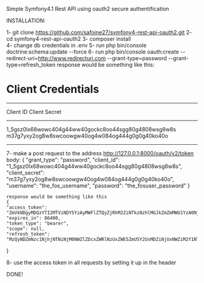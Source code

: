 Simple Symfony4.1 Rest API using oauth2 secure authentification

INSTALLATION: 

1- git clone https://github.com/safoine27/symfony4-rest-api-oauth2.git
2- cd symfony4-rest-api-oauth2
3- composer install  
4- change db credentials in .env
5- run php bin/console doctrine:schema:update --force
6- run php bin/console oauth:create --redirect-uri=http://www.redirecturi.com --grant-type=password --grant-type=refresh_token
 response would be something like this:
 
 Client Credentials
==================

 ------------------------------------------------------ --------------------------------------------------
  Client ID                                              Client Secret
 ------------------------------------------------------ --------------------------------------------------
  1_5gsz0lx68wowc404g44ww40gockc8oo44sgg80g4808wsg8w8s   m37g7yxy2og8w8swcoowgw40og4w084og444g0g0g40ko40o
 ------------------------------------------------------ --------------------------------------------------

7- make a post request to the address http://127.0.0.1:8000/oauth/v2/token
   body: 
   {
    "grant_type": "password",
    "client_id": "1_5gsz0lx68wowc404g44ww40gockc8oo44sgg80g4808wsg8w8s",
    "client_secret": "m37g7yxy2og8w8swcoowgw40og4w084og444g0g0g40ko40o",
    "username": "the_fos_username",
    "password": "the_fosuser_password"
    }
    
    response would be something like this 
    {
    "access_token": "ZmVkNDgyMDQzYTI2MTViNDY5YzAyMWFlZTQyZjRhM2ZiNTkzNzhlMGJkZmZmMWU1YzA0NjEzZjk2YWQxYjQ0ZQ",
    "expires_in": 86400,
    "token_type": "bearer",
    "scope": null,
    "refresh_token": "MzQyNDZmNzc1NjhjNTNiNjM0NWZlZDcxZWRlNzUxZWE5ZmU5Y2UxMDZiNjUxNWZiM2Y1NTI2NzYwOGFmYTQ2Mg"
}

8- use the access token in all requests by setting it up in the header

DONE!

